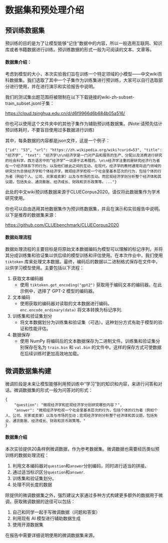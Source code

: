 # 数据集和预处理介绍

## 预训练数据集

预训练的目的是为了让模型能够“记住”数据中的内容，所以一般选用互联网、知识库或者书籍数据进行训练。预训练数据的形式一般为可阅读的文本、文章等。

#### 数据集介绍：

​	考虑到模型的大小，本次实验我们旨在训练一个特定领域的小模型——中文wiki百科数据集。我们选取了其中一个子集作为训练集进行预训练，大家可以自行选取部分进行使用，并在进行演示和实验报告中说明。

我们的测试集出题范围将被限制在以下下载链接的wiki-zh-subset-train_subset.jsonl子集：

https://cloud.tsinghua.edu.cn/d/d6f9966d6b684b05a516/

你也可以使用这个文件夹中的其他子集作为辅助预训练数据集。(Note:请预先估计预训练耗时，不要盲目使用过多数据进行训练)

其中，每条数据的内容都是json文件，这是一个例子：

```
{"id": "53", "url": "https://zh.wikipedia.org/wiki?curid=53", "title": "经济学", "text": "经济学\n\n经济学是一门对产品和服务的生产、分配以及消费进行研究的社会科学。西方语言中的“经济学”一词源于古希腊的。\n\n经济学注重的是研究经济行为者在一个经济体系下的行为，以及他们彼此之间的互动。在现代，经济学的教材通常将这门领域的研究分为总体经济学和个体经济学。微观经济学检视一个社会里基本层次的行为，包括个体的行为者（例如个人、公司、买家或卖家）以及与市场的互动。而宏观经济学则分析整个经济体和其议题，包括失业、通货膨胀、经济成长、财政和货币政策等。..."}
```

此处的中文wiki预训练数据来源于CLUECorpus2020。请仅将此数据集作为学术研究使用。

你也可以自由选用其他数据集作为预训练数据集，并且在演示和实验报告中说明。以下是推荐的数据集来源：

https://github.com/CLUEbenchmark/CLUECorpus2020

#### 数据处理流程

数据处理流程的主要目标是将原始文本数据编码为模型可以理解的标记序列，并将其分成训练集和验证集以供后续的模型训练和评估使用。在本次作业中，我们使用 `tiktoken` 库来处理文本数据。最终，编码后的数据以二进制格式保存在文件中，以供学习模型使用。主要包括以下流程：

1. 获取文本编码器
      - 使用 `tiktoken.get_encoding("gpt2")` 获取用于编码文本的编码器。在此示例中，选择了 GPT-2 模型的编码器。
2. 文本编码
      - 使用获取的编码器对读取的文本数据进行编码。`enc.encode_ordinary(data)` 将文本转换为标记序列.
3. 训练集和验证集划分
      - 将文本数据划分为训练集和验证集（可选）。这种划分方式有助于模型的验证和性能评估。
4. 数据保存
      - 使用 NumPy 将编码后的文本数据保存为二进制文件。训练集和验证集分别保存在名为 `train.bin` 和 `val.bin` 的文件中。这样的保存方式可使数据在后续训练时更加高效地加载。

## 微调数据集构建

微调阶段是未来让模型能够利用预训练中“学习”到的知识和内容，来进行问答和对话。微调数据集的形式一般为问答对的形式：

```
{
	"question": "微观经济学和宏观经济学分别研究哪些内容？",
	"answer": "微观经济学检视一个社会里基本层次的行为，包括个体的行为者（例如个人、公司、买家或卖家）以及与市场的互动；宏观经济学则分析整个经济体和其议题，包括失业、通货膨胀、经济成长、财政和货币政策等。"
}
```

#### 数据集介绍

本次实验提供20条样例微调数据，作为参考数据集。微调数据也需要经历类似预训练的数据处理流程：

1. 利用文本编码器对`question`和`answer`分别编码，同时进行适当的拼接。
2. 通过适当标识区分`question`和`answer`.
3. 训练集和验证集划分。
4. 处理不同长度的数据

除提供的微调数据集之外，强烈建议大家通过多种方式构建更多额外的数据用于微调，获取微调数据的途径可以包括：

1. 自己和同学一起手写微调数据（问题和答案）
2. 利用现有 AI 模型进行辅助数据生成
3. 使用开源数据集

在报告中需要详细说明使用的微调数据集来源。
